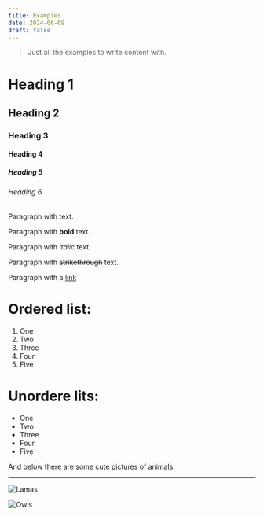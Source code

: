 ```yaml
---
title: Examples
date: 2024-06-09
draft: false
---
```


> Just all the examples to write content with.

# Heading 1

## Heading 2

### Heading 3

#### Heading 4

##### Heading 5

###### Heading 6

Paragraph with text.

Paragraph with **bold** text.

Paragraph with _italic_ text.

Paragraph with ~~strikethrough~~ text.

Paragraph with a [link](https://www.example.com)

# Ordered list:

1. One
2. Two
3. Three
4. Four
5. Five

# Unordere lits:

- One
- Two
- Three
- Four
- Five

And below there are some cute pictures of animals.

---

![Lamas](/imgs/mauro-lima-2ju6hickHo8-unsplash.jpg)

![Owls](/imgs/kevin-charit-MnpzTVoyFXI-unsplash.jpg)

